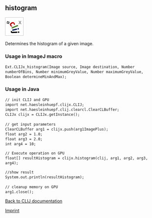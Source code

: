 ## histogram
![Image](images/mini_clijx_logo.png)

Determines the histogram of a given image.

### Usage in ImageJ macro
```
Ext.CLIJx_histogram(Image source, Image destination, Number numberOfBins, Number minimumGreyValue, Number maximumGreyValue, Boolean determineMinAndMax);
```


### Usage in Java
```
// init CLIJ and GPU
import net.haesleinhuepf.clijx.CLIJ;
import net.haesleinhuepf.clij.clearcl.ClearCLBuffer;
CLIJx clijx = CLIJx.getInstance();

// get input parameters
ClearCLBuffer arg1 = clijx.push(arg1ImagePlus);
float arg2 = 1.0;
float arg3 = 2.0;
int arg4 = 10;
```

```
// Execute operation on GPU
float[] resultHistogram = clijx.histogram(clij, arg1, arg2, arg3, arg4);
```

```
//show result
System.out.println(resultHistogram);

// cleanup memory on GPU
arg1.close();
```


[Back to CLIJ documentation](https://clij.github.io/)

[Imprint](https://clij.github.io/imprint)
